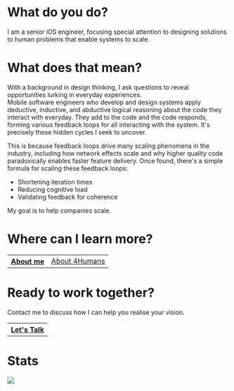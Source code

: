 <h1>What do you do?</h1>
<p>
  I am a senior iOS engineer, focusing special attention to designing solutions to human problems that enable systems to scale.
</p>
<h1>What does that mean?</h1>
  <p>With a background in design thinking, I ask questions to reveal opportunities lurking in everyday experiences.</br>Mobile software engineers who develop and design systems apply deductive, inductive, and abductive logical reasoning about the code they interact with everyday. They add to the code and the code responds, forming various feedback loops for all interacting with the system. It's precisely these hidden cycles I seek to uncover.
  </p>
  <p>This is because feedback loops drive many scaling phenomena in the industry, including how network effects scale and why higher quality code paradoxically enables faster feature delivery. Once found, there's a simple formula for scaling these feedback loops:
  </p>
  <ul>
    <li>Shortening iteration times</li>
    <li>Reducing cognitive load</li>
    <li>Validating feedback for coherence</li>
  </ul>
  <p>My goal is to help companies scale.</p>

<h1>Where can I learn more?</h1>
<table>
  <tr>
    <th>
      <a href="https://www.kylewludwig.com" target="_blank" rel="noopener">
        About me
      </a>
    </th>
    <td>
      <a href="https://www.just4humans.com" target="_blank" rel="noopener">
        About 4Humans
      </a>
    </td>
  </tr>
</table>

<h1>Ready to work together?</h1>
<p>
  Contact me to discuss how I can help you realise your vision.
<p>
<table>
  <tr>
    <th>
      <a href="https://www.linktr.ee/kylewludwig" target="_blank" rel="noopener">
        Let's Talk
      </a>
    </th>
  </tr>
</table>

<h1>Stats</h1>

<picture>
  <source
    srcset="https://github-readme-stats.vercel.app/api?username=kylewludwig&show_icons=true&title_color=DBDBD5&text_color=DBDBD5&icon_color=DBDBD587&ring_color=DBDBD587&bg_color=000000&hide_border=true"
    media="(prefers-color-scheme: dark)"
  />
  <source
    srcset="https://github-readme-stats.vercel.app/api?username=kylewludwig&show_icons=true&title_color=000000&text_color=000000&icon_color=00000087&ring_color=00000087&bg_color=DBDBD5"
    media="(prefers-color-scheme: light), (prefers-color-scheme: no-preference)"
  />
  <img
    src="https://github-readme-stats.vercel.app/api?username=kylewludwig&show_icons=true"
  />
</picture>
